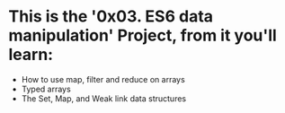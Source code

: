 # This is the '0x03. ES6 data manipulation' Project, from it you'll learn:
- How to use map, filter and reduce on arrays
- Typed arrays
- The Set, Map, and Weak link data structures
